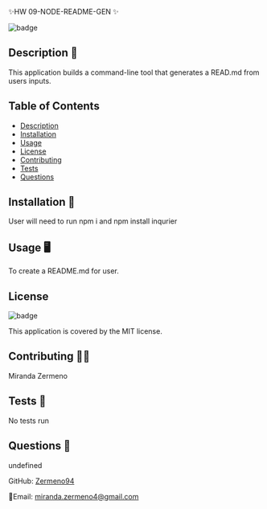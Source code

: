 
 ✨HW 09-NODE-README-GEN ✨

![badge](https://img.shields.io/badge/license-MIT-brightgreen)

## Description 📖  
This application builds a command-line tool that generates a READ.md from users inputs.
## Table of Contents
- [Description](#description) 
- [Installation](#installation)
- [Usage](#usage)
- [License](#license)
- [Contributing](#contributing)
- [Tests](#tests)
- [Questions](#questions)

## Installation 💾
User will need to run npm i and npm install inqurier

## Usage 🖥️
To create a README.md for user.

## License
![badge](https://img.shields.io/badge/license-MIT-brightgreen)


This application is covered by the MIT license. 

## Contributing 👩‍💻
Miranda Zermeno

## Tests 📝
No tests run

## Questions 💭
undefined

GitHub: [Zermeno94](https://github.com/Zermeno94)

📧Email: [miranda.zermeno4@gmail.com](mailto:miranda.zermeno4@gmail.com)
  